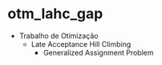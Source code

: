 # otm_lahc_gap
- Trabalho de Otimização 
  - Late Acceptance Hill Climbing 
    - Generalized Assignment Problem
